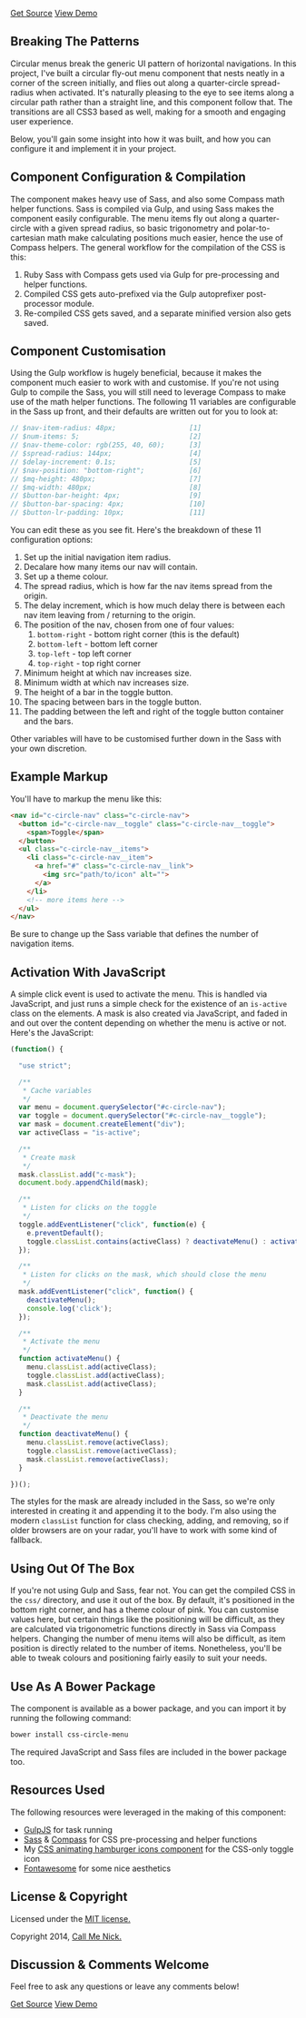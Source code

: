 <p class="text-align--center">
<a href="https://github.com/callmenick/CSS-Circle-Menu" class="button button--inline-block button--medium">Get Source</a>
<a href="http://callmenick.com/_development/css-circle-menu/" class="button button--inline-block button--medium">View Demo</a>
</p>

## Breaking The Patterns

Circular menus break the generic UI pattern of horizontal navigations. In this project, I've built a circular fly-out menu component that nests neatly in a corner of the screen initially, and flies out along a quarter-circle spread-radius when activated. It's naturally pleasing to the eye to see items along a circular path rather than a straight line, and this component follow that. The transitions are all CSS3 based as well, making for a smooth and engaging user experience.

Below, you'll gain some insight into how it was built, and how you can configure it and implement it in your project.

## Component Configuration & Compilation

The component makes heavy use of Sass, and also some Compass math helper functions. Sass is compiled via Gulp, and using Sass makes the component easily configurable. The menu items fly out along a quarter-circle with a given spread radius, so basic trigonometry and polar-to-cartesian math make calculating positions much easier, hence the use of Compass helpers. The general workflow for the compilation of the CSS is this:

1. Ruby Sass with Compass gets used via Gulp for pre-processing and helper functions.
2. Compiled CSS gets auto-prefixed via the Gulp autoprefixer post-processor module.
3. Re-compiled CSS gets saved, and a separate minified version also gets saved.

## Component Customisation

Using the Gulp workflow is hugely beneficial, because it makes the component much easier to work with and customise. If you're not using Gulp to compile the Sass, you will still need to leverage Compass to make use of the math helper functions. The following 11 variables are configurable in the Sass up front, and their defaults are written out for you to look at:

```scss
// $nav-item-radius: 48px;                  [1]
// $num-items: 5;                           [2]
// $nav-theme-color: rgb(255, 40, 60);      [3]
// $spread-radius: 144px;                   [4]
// $delay-increment: 0.1s;                  [5]
// $nav-position: "bottom-right";           [6]
// $mq-height: 480px;                       [7]
// $mq-width: 480px;                        [8]
// $button-bar-height: 4px;                 [9]
// $button-bar-spacing: 4px;                [10]
// $button-lr-padding: 10px;                [11]
```

You can edit these as you see fit. Here's the breakdown of these 11 configuration options:

1. Set up the initial navigation item radius.
2. Decalare how many items our nav will contain.
3. Set up a theme colour.
4. The spread radius, which is how far the nav items spread from the origin.
5. The delay increment, which is how much delay there is between each nav item leaving from / returning to the origin.
6. The position of the nav, chosen from one of four values:
    1. `bottom-right` - bottom right corner (this is the default)
    2. `bottom-left` - bottom left corner
    3. `top-left` - top left corner
    4. `top-right` - top right corner
7. Minimum height at which nav increases size.
8. Minimum width at which nav increases size.
9. The height of a bar in the toggle button.
10. The spacing between bars in the toggle button.
11. The padding between the left and right of the toggle button container and the bars.

Other variables will have to be customised further down in the Sass with your own discretion.

## Example Markup

You'll have to markup the menu like this:

```html
<nav id="c-circle-nav" class="c-circle-nav">
  <button id="c-circle-nav__toggle" class="c-circle-nav__toggle">
    <span>Toggle</span>
  </button>
  <ul class="c-circle-nav__items">
    <li class="c-circle-nav__item">
      <a href="#" class="c-circle-nav__link">
        <img src="path/to/icon" alt="">
      </a>
    </li>
    <!-- more items here -->
  </ul>
</nav>
```

Be sure to change up the Sass variable that defines the number of navigation items.

## Activation With JavaScript

A simple click event is used to activate the menu. This is handled via JavaScript, and just runs a simple check for the existence of an `is-active` class on the elements. A mask is also created via JavaScript, and faded in and out over the content depending on whether the menu is active or not. Here's the JavaScript:

```javascript
(function() {

  "use strict";

  /**
   * Cache variables
   */
  var menu = document.querySelector("#c-circle-nav");
  var toggle = document.querySelector("#c-circle-nav__toggle");
  var mask = document.createElement("div");
  var activeClass = "is-active";

  /**
   * Create mask
   */
  mask.classList.add("c-mask");
  document.body.appendChild(mask);

  /**
   * Listen for clicks on the toggle
   */
  toggle.addEventListener("click", function(e) {
    e.preventDefault();
    toggle.classList.contains(activeClass) ? deactivateMenu() : activateMenu();
  });

  /**
   * Listen for clicks on the mask, which should close the menu
   */
  mask.addEventListener("click", function() {
    deactivateMenu();
    console.log('click');
  });

  /**
   * Activate the menu 
   */
  function activateMenu() {
    menu.classList.add(activeClass);
    toggle.classList.add(activeClass);
    mask.classList.add(activeClass);
  }

  /**
   * Deactivate the menu 
   */
  function deactivateMenu() {
    menu.classList.remove(activeClass);
    toggle.classList.remove(activeClass);
    mask.classList.remove(activeClass);
  }

})();
```

The styles for the mask are already included in the Sass, so we're only interested in creating it and appending it to the body. I'm also using the modern `classList` function for class checking, adding, and removing, so if older browsers are on your radar, you'll have to work with some kind of fallback.

## Using Out Of The Box

If you're not using Gulp and Sass, fear not. You can get the compiled CSS in the `css/` directory, and use it out of the box. By default, it's positioned in the bottom right corner, and has a theme colour of pink. You can customise values here, but certain things like the positioning will be difficult, as they are calculated via trigonometric functions directly in Sass via Compass helpers. Changing the number of menu items will also be difficult, as item position is directly related to the number of items. Nonetheless, you'll be able to tweak colours and positioning fairly easily to suit your needs.

## Use As A Bower Package

The component is available as a bower package, and you can import it by running the following command:

```bash
bower install css-circle-menu
```

The required JavaScript and Sass files are included in the bower package too.

## Resources Used

The following resources were leveraged in the making of this component:

* [GulpJS](http://gulpjs.com) for task running
* [Sass](http://sass-lang.com/) & [Compass](http://compass-style.org/) for CSS pre-processing and helper functions
* My [CSS animating hamburger icons component](http://callmenick.com/_development/css-hamburger-menu-icons/) for the CSS-only toggle icon
* [Fontawesome](http://fortawesome.github.io/Font-Awesome/) for some nice aesthetics

## License & Copyright

Licensed under the [MIT license.](http://www.opensource.org/licenses/mit-license.php)

Copyright 2014, [Call Me Nick.](http://callmenick.com)

## Discussion & Comments Welcome

Feel free to ask any questions or leave any comments below!

<p class="text-align--center">
<a href="https://github.com/callmenick/CSS-Circle-Menu" class="button button--inline-block button--medium">Get Source</a>
<a href="http://callmenick.com/_development/css-circle-menu/" class="button button--inline-block button--medium">View Demo</a>
</p>